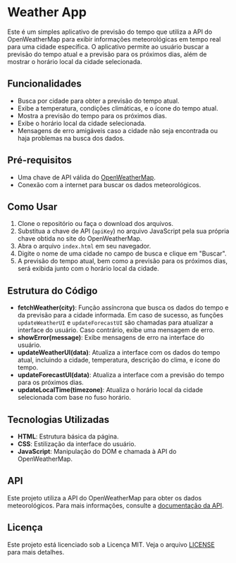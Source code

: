 # Weather App

Este é um simples aplicativo de previsão do tempo que utiliza a API do OpenWeatherMap para exibir informações meteorológicas em tempo real para uma cidade específica. O aplicativo permite ao usuário buscar a previsão do tempo atual e a previsão para os próximos dias, além de mostrar o horário local da cidade selecionada.

## Funcionalidades

- Busca por cidade para obter a previsão do tempo atual.
- Exibe a temperatura, condições climáticas, e o ícone do tempo atual.
- Mostra a previsão do tempo para os próximos dias.
- Exibe o horário local da cidade selecionada.
- Mensagens de erro amigáveis caso a cidade não seja encontrada ou haja problemas na busca dos dados.

## Pré-requisitos

- Uma chave de API válida do [OpenWeatherMap](https://openweathermap.org/).
- Conexão com a internet para buscar os dados meteorológicos.

## Como Usar

1. Clone o repositório ou faça o download dos arquivos.
2. Substitua a chave de API (`apiKey`) no arquivo JavaScript pela sua própria chave obtida no site do OpenWeatherMap.
3. Abra o arquivo `index.html` em seu navegador.
4. Digite o nome de uma cidade no campo de busca e clique em "Buscar".
5. A previsão do tempo atual, bem como a previsão para os próximos dias, será exibida junto com o horário local da cidade.

## Estrutura do Código

- **fetchWeather(city)**: Função assíncrona que busca os dados do tempo e da previsão para a cidade informada. Em caso de sucesso, as funções `updateWeatherUI` e `updateForecastUI` são chamadas para atualizar a interface do usuário. Caso contrário, exibe uma mensagem de erro.
- **showError(message)**: Exibe mensagens de erro na interface do usuário.
- **updateWeatherUI(data)**: Atualiza a interface com os dados do tempo atual, incluindo a cidade, temperatura, descrição do clima, e ícone do tempo.
- **updateForecastUI(data)**: Atualiza a interface com a previsão do tempo para os próximos dias.
- **updateLocalTime(timezone)**: Atualiza o horário local da cidade selecionada com base no fuso horário.

## Tecnologias Utilizadas

- **HTML**: Estrutura básica da página.
- **CSS**: Estilização da interface do usuário.
- **JavaScript**: Manipulação do DOM e chamada à API do OpenWeatherMap.

## API

Este projeto utiliza a API do OpenWeatherMap para obter os dados meteorológicos. Para mais informações, consulte a [documentação da API](https://openweathermap.org/api).

## Licença

Este projeto está licenciado sob a Licença MIT. Veja o arquivo [LICENSE](LICENSE) para mais detalhes.

